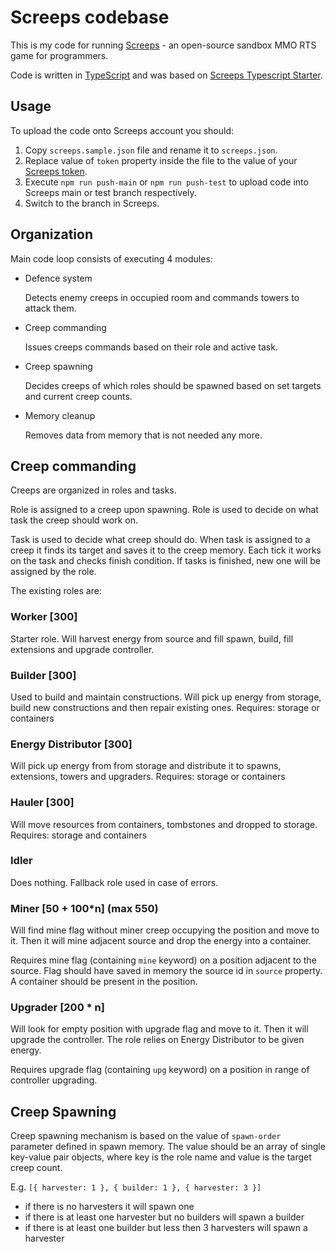 # Screeps codebase

This is my code for running [Screeps](https://screeps.com/) - an open-source sandbox MMO RTS game for programmers.

Code is written in [TypeScript](https://www.typescriptlang.org/) and was based on [Screeps Typescript Starter](https://github.com/screepers/screeps-typescript-starter).

## Usage

To upload the code onto Screeps account you should:
 1. Copy `screeps.sample.json` file and rename it to `screeps.json`.
 2. Replace value of `token` property inside the file to the value of your [Screeps token](https://screeps.com/a/#!/account/auth-tokens).
 3. Execute `npm run push-main` or `npm run push-test` to upload code into Screeps main or test branch respectively.
 4. Switch to the branch in Screeps.

## Organization

Main code loop consists of executing 4 modules:

- Defence system

  Detects enemy creeps in occupied room and commands towers to attack them.
  
- Creep commanding

  Issues creeps commands based on their role and active task.

- Creep spawning

  Decides creeps of which roles should be spawned based on set targets and current creep counts.

- Memory cleanup

  Removes data from memory that is not needed any more.

## Creep commanding

Creeps are organized in roles and tasks.

Role is assigned to a creep upon spawning. Role is used to decide on what task the creep should work on.

Task is used to decide what creep should do. When task is assigned to a creep it finds its target and saves it to the creep memory. Each tick it works on the task and checks finish condition. If tasks is finished, new one will be assigned by the role.

The existing roles are:

### Worker [300]

Starter role. Will harvest energy from source and fill spawn, build, fill extensions and upgrade controller.

### Builder [300]

Used to build and maintain constructions. Will pick up energy from storage, build new constructions and then repair existing ones.
Requires: storage or containers

### Energy Distributor [300]

Will pick up energy from from storage and distribute it to spawns, extensions, towers and upgraders.
Requires: storage or containers

### Hauler [300]

Will move resources from containers, tombstones and dropped to storage.
Requires: storage and containers

### Idler

Does nothing. Fallback role used in case of errors.

### Miner [50 + 100*n] (max 550)

Will find mine flag without miner creep occupying the position and move to it. Then it will mine adjacent source and drop the energy into a container.

Requires mine flag (containing `mine` keyword) on a position adjacent to the source. Flag should have saved in memory the source id in `source` property. A container should be present in the position.

### Upgrader [200 * n]

Will look for empty position with upgrade flag and move to it. Then it will upgrade the controller. The role relies on Energy Distributor to be given energy.

Requires upgrade flag (containing `upg` keyword) on a position in range of controller upgrading.

## Creep Spawning

Creep spawning mechanism is based on the value of `spawn-order` parameter defined in spawn memory. The value should be an array of single key-value pair objects, where key is the role name and value is the target creep count.

E.g. `[{ harvester: 1 }, { builder: 1 }, { harvester: 3 }]`

- if there is no harvesters it will spawn one
- if there is at least one harvester but no builders will spawn a builder
- if there is at least one builder but less then 3 harvesters will spawn a harvester
